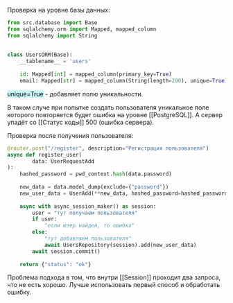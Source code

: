 Проверка на уровне базы данных:
```python
from src.database import Base  
from sqlalchemy.orm import Mapped, mapped_column  
from sqlalchemy import String  
  
  
class UsersORM(Base):  
    __tablename__ = 'users'  
	  
    id: Mapped[int] = mapped_column(primary_key=True)  
    email: Mapped[str] = mapped_column(String(length=200), unique=True)  
```
<mark style="background: #ABF7F7A6;">unique=True</mark> - добавляет полю уникальности.

В таком случе при попытке создать пользователя уникальное поле которого повторяется будет ошибка на уровне [[PostgreSQL]]. А сервер упадёт со [[Статус коды]] 500 (ошибка сервера).

Проверка после получения пользователя:
```python
@router.post("/register", description="Регистрация пользователя")  
async def register_user(  
        data: UserRequestAdd  
):  
    hashed_password = pwd_context.hash(data.password)  
	  
    new_data = data.model_dump(exclude={"password"})
    new_user_data = UserAdd(**new_data, hashed_password=hashed_password)  
	
    async with async_session_maker() as session:  
	    user = "тут получаем пользователя"
	    if user:
		    "если юзер найден, то ошибка"
		else:
			"тут добавляем пользователя"
	        await UsersRepository(session).add(new_user_data)  
	    await session.commit()  
  
    return {"status": "ok"}
```
Проблема подхода в том, что внутри [[Session]] проходит два запроса, что не есть хорошо.
Лучше использовать первый способ и обработать ошибку.